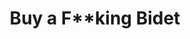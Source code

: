 ---
title: Buy a F**king Bidet
url: 'https://buyafuckingbidet.com/'
categories:
  - 7adab10c-985b-42e2-ab8c-eee35b5a8817
  - a1a4ac88-627d-4bc7-a5b5-d3dcdc10cc43
tags:
  - reduce
  - save
description: >-
  Buying a bidet attachment for your toilet is cheap and easy, helps the
  environment and solves problems during the coronavirus pandemic. No more
  toilet-paper panic-buying/brawling. Do you have a basic understanding of how
  screwdrivers and hoses work? Congratulations, you're a goddamn bidet
  installation expert.
image: null
blueprint: action

---